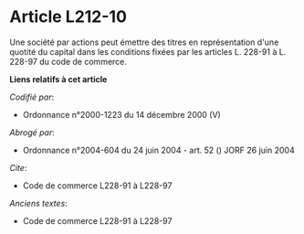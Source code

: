 # Article L212-10

Une société par actions peut émettre des titres en représentation d'une quotité du capital dans les conditions fixées par les
articles L. 228-91 à L. 228-97 du code de commerce.

**Liens relatifs à cet article**

_Codifié par_:

  - Ordonnance n°2000-1223 du 14 décembre 2000 (V)

_Abrogé par_:

  - Ordonnance n°2004-604 du 24 juin 2004 - art. 52 () JORF 26 juin 2004

_Cite_:

  - Code de commerce L228-91 à L228-97

_Anciens textes_:

  - Code de commerce L228-91 à L228-97
